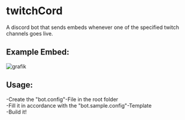 # twitchCord
A discord bot that sends embeds whenever one of the specified twitch channels goes live.
## Example Embed:
![grafik](https://user-images.githubusercontent.com/54143363/174672698-876815f9-8a64-4205-9a4e-0d3ce02b58d4.png)

## Usage:
-Create the "bot.config"-File in the root folder  
-Fill it in accordance with the "bot.sample.config"-Template  
-Build it!
